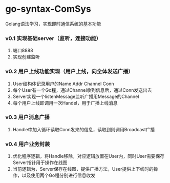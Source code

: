 # go-syntax-ComSys
Golang语法学习，实现即时通信系统的基本功能  
### v0.1 实现基础server（监听，连接功能）
1. 端口8888
2. 实现创建监听
### v0.2 用户上线功能实现（用户上线，向全体发送广播）
1. User结构体记录用户的Name Addr Channel Conn
2. 每个User有一个Go程，通过Channel收到信息后，通过Conn发送出去
3. Server实现一个listenMessage监听广播用Message的Channel
4. 每个用户上线即调用一次Handel，用于广播上线消息
### v0.3 用户消息广播
1. Handle中加入循环读取Conn发来的信息，读取到则调用Broadcast广播
### v0.4 用户业务封装
1. 优化程序逻辑，将Handle移除，对应逻辑放置在User内，同时User需要保存Server指针用于操作在线图
2. 当前逻辑为，Server保存在线图，提供广播方法，User提供上下线时的操作，以及使用两个Go程分别进行信息收发
